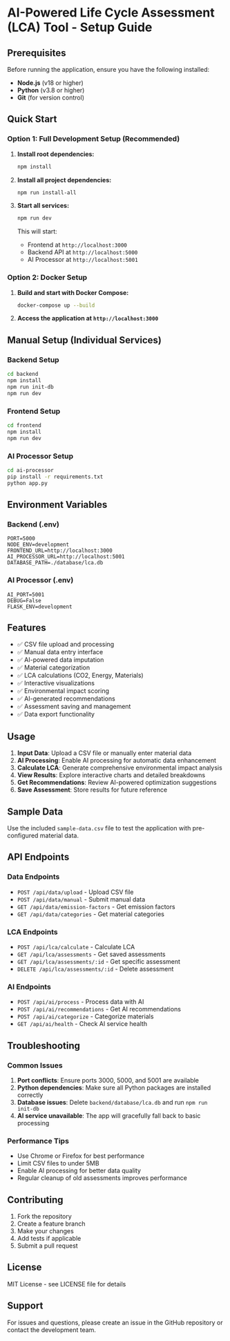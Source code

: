# AI-Powered Life Cycle Assessment (LCA) Tool - Setup Guide

## Prerequisites

Before running the application, ensure you have the following installed:

- **Node.js** (v18 or higher)
- **Python** (v3.8 or higher)
- **Git** (for version control)

## Quick Start

### Option 1: Full Development Setup (Recommended)

1. **Install root dependencies:**
   ```bash
   npm install
   ```

2. **Install all project dependencies:**
   ```bash
   npm run install-all
   ```

3. **Start all services:**
   ```bash
   npm run dev
   ```

   This will start:
   - Frontend at `http://localhost:3000`
   - Backend API at `http://localhost:5000`
   - AI Processor at `http://localhost:5001`

### Option 2: Docker Setup

1. **Build and start with Docker Compose:**
   ```bash
   docker-compose up --build
   ```

2. **Access the application at `http://localhost:3000`**

## Manual Setup (Individual Services)

### Backend Setup

```bash
cd backend
npm install
npm run init-db
npm run dev
```

### Frontend Setup

```bash
cd frontend
npm install
npm run dev
```

### AI Processor Setup

```bash
cd ai-processor
pip install -r requirements.txt
python app.py
```

## Environment Variables

### Backend (.env)
```
PORT=5000
NODE_ENV=development
FRONTEND_URL=http://localhost:3000
AI_PROCESSOR_URL=http://localhost:5001
DATABASE_PATH=./database/lca.db
```

### AI Processor (.env)
```
AI_PORT=5001
DEBUG=False
FLASK_ENV=development
```

## Features

- ✅ CSV file upload and processing
- ✅ Manual data entry interface
- ✅ AI-powered data imputation
- ✅ Material categorization
- ✅ LCA calculations (CO2, Energy, Materials)
- ✅ Interactive visualizations
- ✅ Environmental impact scoring
- ✅ AI-generated recommendations
- ✅ Assessment saving and management
- ✅ Data export functionality

## Usage

1. **Input Data**: Upload a CSV file or manually enter material data
2. **AI Processing**: Enable AI processing for automatic data enhancement
3. **Calculate LCA**: Generate comprehensive environmental impact analysis
4. **View Results**: Explore interactive charts and detailed breakdowns
5. **Get Recommendations**: Review AI-powered optimization suggestions
6. **Save Assessment**: Store results for future reference

## Sample Data

Use the included `sample-data.csv` file to test the application with pre-configured material data.

## API Endpoints

### Data Endpoints
- `POST /api/data/upload` - Upload CSV file
- `POST /api/data/manual` - Submit manual data
- `GET /api/data/emission-factors` - Get emission factors
- `GET /api/data/categories` - Get material categories

### LCA Endpoints
- `POST /api/lca/calculate` - Calculate LCA
- `GET /api/lca/assessments` - Get saved assessments
- `GET /api/lca/assessments/:id` - Get specific assessment
- `DELETE /api/lca/assessments/:id` - Delete assessment

### AI Endpoints
- `POST /api/ai/process` - Process data with AI
- `POST /api/ai/recommendations` - Get AI recommendations
- `POST /api/ai/categorize` - Categorize materials
- `GET /api/ai/health` - Check AI service health

## Troubleshooting

### Common Issues

1. **Port conflicts**: Ensure ports 3000, 5000, and 5001 are available
2. **Python dependencies**: Make sure all Python packages are installed correctly
3. **Database issues**: Delete `backend/database/lca.db` and run `npm run init-db`
4. **AI service unavailable**: The app will gracefully fall back to basic processing

### Performance Tips

- Use Chrome or Firefox for best performance
- Limit CSV files to under 5MB
- Enable AI processing for better data quality
- Regular cleanup of old assessments improves performance

## Contributing

1. Fork the repository
2. Create a feature branch
3. Make your changes
4. Add tests if applicable
5. Submit a pull request

## License

MIT License - see LICENSE file for details

## Support

For issues and questions, please create an issue in the GitHub repository or contact the development team.